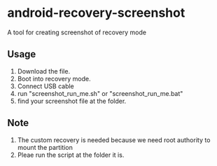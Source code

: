 android-recovery-screenshot
===========================

A tool for creating screenshot of recovery mode

## Usage ##

1. Download the file.
2. Boot into recovery mode.
3. Connect USB cable
4. run "screenshot_run_me.sh" or "screenshot_run_me.bat"
5. find your screenshot file at the folder.

## Note ##
1. The custom recovery is needed because we need root authority to mount the partition
2. Pleae run the script at the folder it is.
